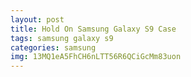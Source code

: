 ```yaml
---
layout: post
title: Hold On Samsung Galaxy S9 Case
tags: samsung galaxy s9
categories: samsung
img: 13MQ1eA5FhCH6nLTT56R6QCiGcMm83uon
---
```

